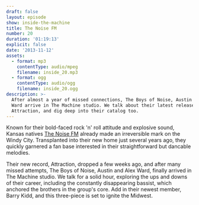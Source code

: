 ```yaml
---
draft: false
layout: episode
show: inside-the-machine
title: The Noise FM
number: 20
duration: '01:19:13'
explicit: false
date: '2013-11-12'
assets:
  - format: mp3
    contentType: audio/mpeg
    filename: inside_20.mp3
  - format: ogg
    contentType: audio/ogg
    filename: inside_20.ogg
description: >-
  After almost a year of missed connections, The Boys of Noise, Austin and Alex
  Ward arrive in The Machine studio. We talk about their latest release,
  Attraction, and dig deep into their catalog too.
---
```

Known for their bold-faced rock 'n' roll attitude and explosive sound, Kansas natives [The Noise FM](http://thenoisefm.net) already made an irreversible mark on the Windy City. Transplanted into their new home just several years ago, they quickly garnered a fan base interested in their straightforward but dancable melodies.

Their new record, Attraction, dropped a few weeks ago, and after many missed attempts, The Boys of Noise, Austin and Alex Ward, finally arrived in The Machine studio. We talk for a solid hour, exploring the ups and downs of their career, including the constantly disappearing bassist, which anchored the brothers in the group's core. Add in their newest member, Barry Kidd, and this three-piece is set to ignite the Midwest.